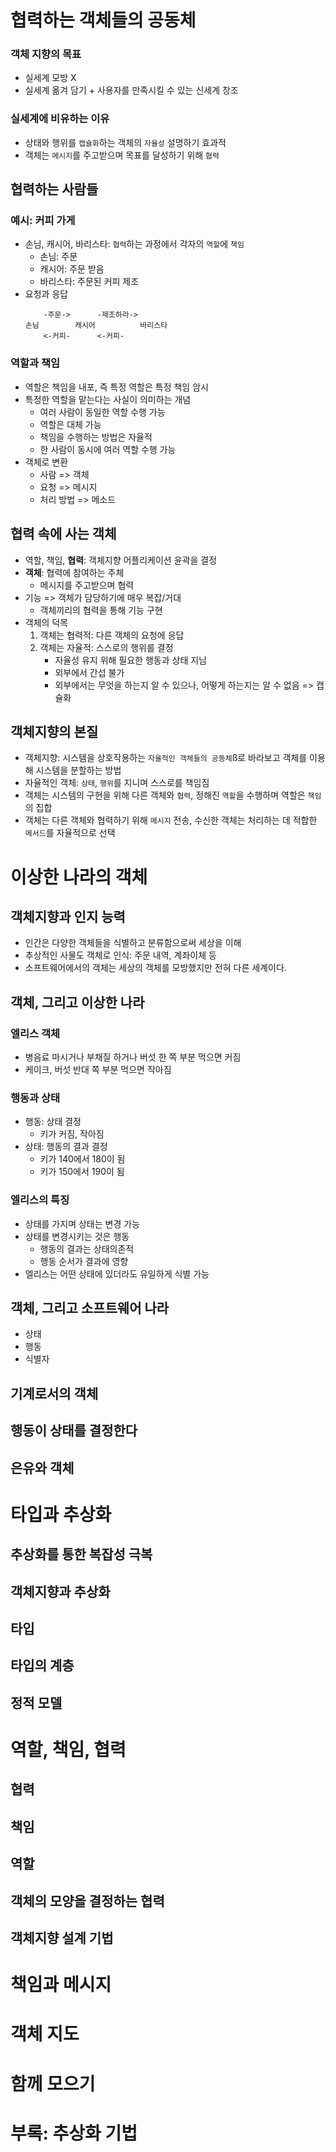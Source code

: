# 협력하는 객체들의 공동체
### 객체 지향의 목표
- 실세계 모방 X
- 실세계 옮겨 담기 + 사용자를 만족시킬 수 있는 신세계 창조
### 실세계에 비유하는 이유
- 상태와 행위를 `캡슐화`하는 객체의 `자율성` 설명하기 효과적
- 객체는 `메시지`를 주고받으며 목표를 달성하기 위해 `협력`

## 협력하는 사람들
### 예시: 커피 가게
- 손님, 캐시어, 바리스타: `협력`하는 과정에서 각자의 `역할`에 `책임`
    - 손님: 주문
    - 캐시어: 주문 받음
    - 바리스타: 주문된 커피 제조
- 요청과 응답
    ```
        -주문->      -제조하라->
    손님        캐시어          바리스타
        <-커피-      <-커피-
    ```
### 역할과 책임
- 역할은 책임을 내포, 즉 특정 역할은 특정 책임 암시
- 특정한 역할을 맡는다는 사실이 의미하는 개념
    - 여러 사람이 동일한 역할 수행 가능
    - 역할은 대체 가능
    - 책임을 수행하는 방법은 자율적
    - 한 사람이 동시에 여러 역할 수행 가능
- 객체로 변환
    - 사람 => 객체
    - 요청 => 메시지
    - 처리 방법 => 메소드

## 협력 속에 사는 객체
- 역할, 책임, **협력**: 객체지향 어플리케이션 윤곽을 결정
- **객체**: 협력에 참여하는 주체
    - 메시지를 주고받으며 협력
- 기능 => 객체가 담당하기에 매우 복잡/거대
    - 객체끼리의 협력을 통해 기능 구현
- 객체의 덕목
    1. 객체는 협력적: 다른 객체의 요청에 응답
    1. 객체는 자율적: 스스로의 행위를 결정
        - 자율성 유지 위해 필요한 행동과 상태 지님
        - 외부에서 간섭 불가
        - 외부에서는 무엇을 하는지 알 수 있으나, 어떻게 하는지는 알 수 없음 => 캡슐화

## 객체지향의 본질
- 객체지향: 시스템을 상호작용하는 `자율적인 객체들의 공동체`ß로 바라보고 객체를 이용해 시스템을 분할하는 방법
- 자율적인 객체: `상태`, `행위`를 지니며 스스로를 책임짐
- 객체는 시스템의 구현을 위해 다른 객체와 `협력`, 정해진 `역할`을 수행하며 역할은 `책임`의 집합
- 객체는 다른 객체와 협력하기 위해 `메시지` 전송, 수신한 객체는 처리하는 데 적합한 `메서드`를 자율적으로 선택

# 이상한 나라의 객체
## 객체지향과 인지 능력
- 인간은 다양한 객체들을 식별하고 분류함으로써 세상을 이해
- 추상적인 사물도 객체로 인식: 주문 내역, 계좌이체 등
- 소프트웨어에서의 객체는 세상의 객체를 모방했지만 전혀 다른 세계이다.
## 객체, 그리고 이상한 나라
### 엘리스 객체
- 병음료 마시거나 부채질 하거나 버섯 한 쪽 부분 먹으면 커짐
- 케이크, 버섯 반대 쪽 부분 먹으면 작아짐
### 행동과 상태
- 행동: 상태 결정
    - 키가 커짐, 작아짐
- 상태: 행동의 결과 결정
    - 키가 140에서 180이 됨
    - 키가 150에서 190이 됨
### 엘리스의 특징
- 상태를 가지며 상태는 변경 가능
- 상태를 변경시키는 것은 행동
    - 행동의 결과는 상태의존적
    - 행동 순서가 결과에 영향
- 엘리스는 어떤 상태에 있더라도 유일하게 식별 가능
## 객체, 그리고 소프트웨어 나라
- 상태
- 행동
- 식별자

## 기계로서의 객체

## 행동이 상태를 결정한다

## 은유와 객체

# 타입과 추상화
## 추상화를 통한 복잡성 극복
## 객체지향과 추상화
## 타입
## 타입의 계층
## 정적 모델

# 역할, 책임, 협력
## 협력
## 책임
## 역할
## 객체의 모양을 결정하는 협력
## 객체지향 설계 기법

# 책임과 메시지

# 객체 지도

# 함께 모으기

# 부록: 추상화 기법
